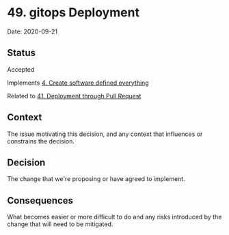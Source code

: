 # 49. gitops Deployment

Date: 2020-09-21

## Status

Accepted

Implements [4. Create software defined everything](0004-create-software-defined-everything.md)

Related to [41. Deployment through Pull Request](0041-deployment-through-pull-request.md)

## Context

The issue motivating this decision, and any context that influences or constrains the decision.

## Decision

The change that we're proposing or have agreed to implement.

## Consequences

What becomes easier or more difficult to do and any risks introduced by the change that will need to be mitigated.
